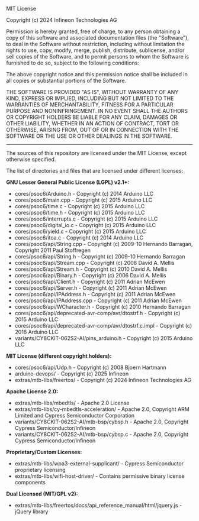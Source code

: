 MIT License

Copyright (c) 2024 Infineon Technologies AG

Permission is hereby granted, free of charge, to any person obtaining a copy
of this software and associated documentation files (the "Software"), to deal
in the Software without restriction, including without limitation the rights
to use, copy, modify, merge, publish, distribute, sublicense, and/or sell
copies of the Software, and to permit persons to whom the Software is
furnished to do so, subject to the following conditions:

The above copyright notice and this permission notice shall be included in all
copies or substantial portions of the Software.

THE SOFTWARE IS PROVIDED "AS IS", WITHOUT WARRANTY OF ANY KIND, EXPRESS OR
IMPLIED, INCLUDING BUT NOT LIMITED TO THE WARRANTIES OF MERCHANTABILITY,
FITNESS FOR A PARTICULAR PURPOSE AND NONINFRINGEMENT. IN NO EVENT SHALL THE
AUTHORS OR COPYRIGHT HOLDERS BE LIABLE FOR ANY CLAIM, DAMAGES OR OTHER
LIABILITY, WHETHER IN AN ACTION OF CONTRACT, TORT OR OTHERWISE, ARISING FROM,
OUT OF OR IN CONNECTION WITH THE SOFTWARE OR THE USE OR OTHER DEALINGS IN THE
SOFTWARE.

------------------------------------------------------------------------------

The sources of this repository are licensed under the MIT License, except otherwise specified.

The list of directories and files that are licensed under different licenses:

**GNU Lesser General Public License (LGPL) v2.1+:**
- cores/psoc6/Arduino.h - Copyright (c) 2014 Arduino LLC
- cores/psoc6/main.cpp - Copyright (c) 2015 Arduino LLC
- cores/psoc6/time.c - Copyright (c) 2015 Arduino LLC
- cores/psoc6/time.h - Copyright (c) 2015 Arduino LLC
- cores/psoc6/interrupts.c - Copyright (c) 2015 Arduino LLC
- cores/psoc6/digital_io.c - Copyright (c) 2015 Arduino LLC
- cores/psoc6/yield.c - Copyright (c) 2015 Arduino LLC
- cores/psoc6/itoa.c - Copyright (c) 2014 Arduino LLC
- cores/psoc6/api/String.cpp - Copyright (c) 2009-10 Hernando Barragan, Copyright 2011 Paul Stoffregen
- cores/psoc6/api/String.h - Copyright (c) 2009-10 Hernando Barragan
- cores/psoc6/api/Stream.cpp - Copyright (c) 2008 David A. Mellis
- cores/psoc6/api/Stream.h - Copyright (c) 2010 David A. Mellis
- cores/psoc6/api/Binary.h - Copyright (c) 2006 David A. Mellis
- cores/psoc6/api/Client.h - Copyright (c) 2011 Adrian McEwen
- cores/psoc6/api/Server.h - Copyright (c) 2011 Adrian McEwen
- cores/psoc6/api/IPAddress.h - Copyright (c) 2011 Adrian McEwen
- cores/psoc6/api/IPAddress.cpp - Copyright (c) 2011 Adrian McEwen
- cores/psoc6/api/WCharacter.h - Copyright (c) 2010 Hernando Barragan
- cores/psoc6/api/deprecated-avr-comp/avr/dtostrf.h - Copyright (c) 2015 Arduino LLC
- cores/psoc6/api/deprecated-avr-comp/avr/dtostrf.c.impl - Copyright (c) 2016 Arduino LLC
- variants/CY8CKIT-062S2-AI/pins_arduino.h - Copyright (c) 2015 Arduino LLC

**MIT License (different copyright holders):**
- cores/psoc6/api/Udp.h - Copyright (c) 2008 Bjoern Hartmann
- arduino-devops/ - Copyright (c) 2025 Infineon
- extras/mtb-libs/freertos/ - Copyright (c) 2024 Infineon Technologies AG

**Apache License 2.0:**
- extras/mtb-libs/mbedtls/ - Apache 2.0 License
- extras/mtb-libs/cy-mbedtls-acceleration/ - Apache 2.0, Copyright ARM Limited and Cypress Semiconductor Corporation
- variants/CY8CKIT-062S2-AI/mtb-bsp/cybsp.h - Apache 2.0, Copyright Cypress Semiconductor/Infineon
- variants/CY8CKIT-062S2-AI/mtb-bsp/cybsp.c - Apache 2.0, Copyright Cypress Semiconductor/Infineon

**Proprietary/Custom Licenses:**
- extras/mtb-libs/wpa3-external-supplicant/ - Cypress Semiconductor proprietary licensing
- extras/mtb-libs/wifi-host-driver/ - Contains permissive binary license components

**Dual Licensed (MIT/GPL v2):**
- extras/mtb-libs/freertos/docs/api_reference_manual/html/jquery.js - jQuery library